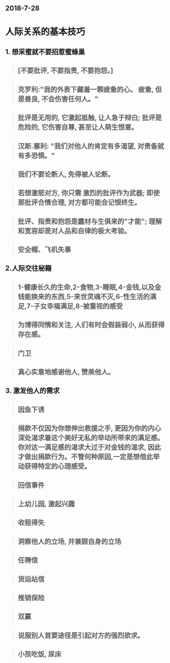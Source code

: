  2018-7-28
 -----------
 # 人际关系的基本技巧
## 1. 想采蜜就不要招惹蜜蜂巢

>## 	[不要批评, 不要指责, 不要抱怨。]

>## 	克罗利:"我的外表下藏着一颗疲惫的心。 疲惫, 但是善良, 不会伤害任何人。"

>## 	批评是无用的, 它激起抵触, 让人急于辩白; 批评是危险的, 它伤害自尊, 甚至让人萌生恨意。 

>## 	汉斯.塞利: "我们对他人的肯定有多渴望, 对责备就有多恐惧。"

>## 	我们不要论断人, 免得被人论断。

>## 	若想激怒对方, 你只需 激烈的批评作为武器; 即使那批评合情合理, 对方都可能会记恨终生。

>## 	批评、指责和抱怨是蠢材与生俱来的"才能"; 理解和宽容却是对人品和自律的极大考验。

>##		安全帽、飞机失事

## 2.人际交往秘籍

>## 1-健康长久的生命,2-食物,3-睡眠,4-金钱,以及金钱能换来的东西,5-来世灵魂不灭,6-性生活的满足,7-子女幸福满足,8-被重视的感受

>## 为博得同情和关注, 人们有时会假装弱小, 从而获得存在感。

>## 门卫

>## 真心实意地感谢他人, 赞美他人。

## 3. 激发他人的需求

>## 因鱼下诱

>## 捐款不仅因为你想伸出救援之手, 更因为你的内心深处渴求着这个美好无私的举动所带来的满足感。你对这一满足感的渴求大过于对金钱的渴求, 因此才做出捐款行为。不管何种原因,一定是想借此举动获得特定的心理感受。

>## 回信事件

>## 上幼儿园, 激起兴趣

>## 收租得失

>## 洞察他人的立场, 并兼顾自身的立场

>##  任聘信

>##  货运站信

>## 推销保险

>## 双赢

>## 说服别人首要途径是引起对方的强烈欲求。

>## 小孩吃饭, 尿床
